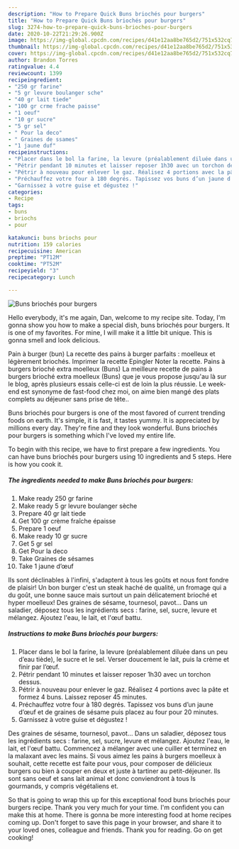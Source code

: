 ```yaml
---
description: "How to Prepare Quick Buns briochés pour burgers"
title: "How to Prepare Quick Buns briochés pour burgers"
slug: 3274-how-to-prepare-quick-buns-brioches-pour-burgers
date: 2020-10-22T21:29:26.900Z
image: https://img-global.cpcdn.com/recipes/d41e12aa8be765d2/751x532cq70/buns-brioches-pour-burgers-photo-principale-de-la-recette.jpg
thumbnail: https://img-global.cpcdn.com/recipes/d41e12aa8be765d2/751x532cq70/buns-brioches-pour-burgers-photo-principale-de-la-recette.jpg
cover: https://img-global.cpcdn.com/recipes/d41e12aa8be765d2/751x532cq70/buns-brioches-pour-burgers-photo-principale-de-la-recette.jpg
author: Brandon Torres
ratingvalue: 4.4
reviewcount: 1399
recipeingredient:
- "250 gr farine"
- "5 gr levure boulanger sche"
- "40 gr lait tiede"
- "100 gr crme frache paisse"
- "1 oeuf"
- "10 gr sucre"
- "5 gr sel"
- " Pour la deco"
- " Graines de ssames"
- "1 jaune duf"
recipeinstructions:
- "Placer dans le bol la farine, la levure (préalablement diluée dans un peu d’eau tiède), le sucre et le sel. Verser doucement le lait, puis la crème et finir par l’œuf."
- "Pétrir pendant 10 minutes et laisser reposer 1h30 avec un torchon dessus."
- "Pétrir à nouveau pour enlever le gaz. Réalisez 4 portions avec la pâte et formez 4 buns. Laissez reposer 45 minutes."
- "Préchauffez votre four à 180 degrés. Tapissez vos buns d’un jaune d’œuf et de graines de sésame puis placez au four pour 20 minutes."
- "Garnissez à votre guise et dégustez !"
categories:
- Recipe
tags:
- buns
- briochs
- pour

katakunci: buns briochs pour 
nutrition: 159 calories
recipecuisine: American
preptime: "PT12M"
cooktime: "PT52M"
recipeyield: "3"
recipecategory: Lunch

---
```



![Buns briochés pour burgers](https://img-global.cpcdn.com/recipes/d41e12aa8be765d2/751x532cq70/buns-brioches-pour-burgers-photo-principale-de-la-recette.jpg)

Hello everybody, it's me again, Dan, welcome to my recipe site. Today, I'm gonna show you how to make a special dish, buns briochés pour burgers. It is one of my favorites. For mine, I will make it a little bit unique. This is gonna smell and look delicious.

Pain à burger (bun) La recette des pains à burger parfaits : moelleux et légèrement briochés. Imprimer la recette Epingler Noter la recette. Pains à burgers brioché extra moelleux (Buns) La meilleure recette de pains à burgers brioché extra moelleux (Buns) que je vous propose jusqu&#39;au là sur le blog, après plusieurs essais celle-ci est de loin la plus réussie. Le week-end est synonyme de fast-food chez moi, on aime bien mangé des plats complets au déjeuner sans prise de tête..

Buns briochés pour burgers is one of the most favored of current trending foods on earth. It's simple, it is fast, it tastes yummy. It is appreciated by millions every day. They're fine and they look wonderful. Buns briochés pour burgers is something which I've loved my entire life.


To begin with this recipe, we have to first prepare a few ingredients. You can have buns briochés pour burgers using 10 ingredients and 5 steps. Here is how you cook it.

<!--inarticleads1-->

##### The ingredients needed to make Buns briochés pour burgers:

1. Make ready 250 gr farine
1. Make ready 5 gr levure boulanger sèche
1. Prepare 40 gr lait tiede
1. Get 100 gr crème fraîche épaisse
1. Prepare 1 oeuf
1. Make ready 10 gr sucre
1. Get 5 gr sel
1. Get  Pour la deco
1. Take  Graines de sésames
1. Take 1 jaune d’œuf


Ils sont déclinables à l&#39;infini, s&#39;adaptent à tous les goûts et nous font fondre de plaisir! Un bon burger c&#39;est un steak haché de qualité, un fromage qui a du goût, une bonne sauce mais surtout un pain délicatement brioché et hyper moelleux! Des graines de sésame, tournesol, pavot… Dans un saladier, déposez tous les ingrédients secs : farine, sel, sucre, levure et mélangez. Ajoutez l&#39;eau, le lait, et l&#39;œuf battu. 

<!--inarticleads2-->

##### Instructions to make Buns briochés pour burgers:

1. Placer dans le bol la farine, la levure (préalablement diluée dans un peu d’eau tiède), le sucre et le sel. Verser doucement le lait, puis la crème et finir par l’œuf.
1. Pétrir pendant 10 minutes et laisser reposer 1h30 avec un torchon dessus.
1. Pétrir à nouveau pour enlever le gaz. Réalisez 4 portions avec la pâte et formez 4 buns. Laissez reposer 45 minutes.
1. Préchauffez votre four à 180 degrés. Tapissez vos buns d’un jaune d’œuf et de graines de sésame puis placez au four pour 20 minutes.
1. Garnissez à votre guise et dégustez !


Des graines de sésame, tournesol, pavot… Dans un saladier, déposez tous les ingrédients secs : farine, sel, sucre, levure et mélangez. Ajoutez l&#39;eau, le lait, et l&#39;œuf battu. Commencez à mélanger avec une cuiller et terminez en la malaxant avec les mains. Si vous aimez les pains à burgers moelleux à souhait, cette recette est faite pour vous, pour composer de délicieux burgers ou bien à couper en deux et juste à tartiner au petit-déjeuner. Ils sont sans oeuf et sans lait animal et donc conviendront à tous ls gourmands, y compris végétaliens et. 

So that is going to wrap this up for this exceptional food buns briochés pour burgers recipe. Thank you very much for your time. I'm confident you can make this at home. There is gonna be more interesting food at home recipes coming up. Don't forget to save this page in your browser, and share it to your loved ones, colleague and friends. Thank you for reading. Go on get cooking!
